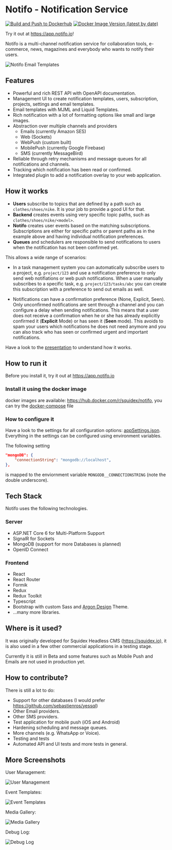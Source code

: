 # Notifo - Notification Service

[![Build and Push to Dockerhub](https://github.com/notifo-io/notifo/actions/workflows/deploy.yml/badge.svg)](https://github.com/notifo-io/notifo/actions/workflows/deploy.yml) 
[![Docker Image Version (latest by date)](https://img.shields.io/docker/v/squidex/notifo?sort=date)](https://hub.docker.com/r/squidex/notifo)

Try it out at https://app.notifo.io!

Notifo is a multi-channel notification service for collaboration tools, e-commerce, news, magazines and everybody who wants to notify their users.

![Notifo Email Templates](media/Screenshot_Emails.png "Notifo Email Templates")

## Features

* Powerful and rich REST API with OpenAPI documentation.
* Management UI to create notification templates, users, subscription, projects, settings and email templates.
* Email templates with MJML and Liquid Templates.
* Rich notification with a lot of formatting options like small and large images.
* Abstraction over multiple channels and providers
    * Emails (currently Amazon SES)
    * Web (Sockets)
    * WebPush (custom built)
    * MobilePush (currently Google Firebase)
    * SMS (currently MessageBird)
* Reliable through retry mechanisms and message queues for all notifications and channels.
* Tracking which notification has been read or confirmed.
* Integrated plugin to add a notification overlay to your web application.

## How it works

* **Users** subscribe to topics that are defined by a path such as `clothes/shoes/nike`. It is your job to provide a good UI for that.
* **Backend** creates events using very specific topic paths, such as `clothes/shoes/nike/<model>`.
* **Notifo** creates user events based on the matching subscriptions. Subscriptions are either for specific paths or parent paths as in the example above and having individual notification preferences.
* **Queues** and schedulers are responsible to send notifications to users when the notification has not been confirmed yet.

This allows a wide range of scenarios:
* In a task management system you can automatically subscribe users to a project, e.g. `project/123` and use a notification preference to only send web notifiations or web push notifications. When a user manually subscribes to a specific task, e.g. `project/123/tasks/abc` you can create this subscription with a preference to send out emails as well.

* Notifications can have a confirmation preference (None, Explicit, Seen). Only unconfirmed notifications are sent through a channel and you can configure a delay when sending notifications. This means that a user does not receive a confirmation when he or she has already explicitly confirmed it (**Explicit** Mode) or has seen it (**Seen** mode). This avoids to spam your users which notifications he does not need anymore and you can also track who has seen or confirmed urgent and important notifications.

Have a look to the [presentation](media/notifo!.pdf) to understand how it works.

## How to run it

Before you install it, try it out at https://app.notifo.io

### Install it using the docker image

docker images are available: https://hub.docker.com/r/squidex/notifo, you can try the [docker-compose](dependencies/docker-compose.yml) file

### How to configure it

Have a look to the settings for all configuration options: [appSettings.json](backend/src/notifo/appSettings.json). Everything in the settings can be configured using environment variables.

The following setting

```json
"mongoDB": {
    "connectionString": "mongodb://localhost",
},
```

is mapped to the enviornment variable `MONGODB__CONNECTIONSTRING` (note the double underscore).

## Tech Stack

Notifo uses the following technologies.

### Server

* ASP.NET Core 6 for Multi-Platform Support
* SignalR for Sockets
* MongoDB (support for more Databases is planned)
* OpenID Connect

### Frontend

* React
* React Router
* Formik
* Redux
* Redux Toolkit
* Typescript
* Bootstrap with custom Sass and [Argon Design](https://www.creative-tim.com/product/argon-design-system) Theme.
* ...many more libraries.

## Where is it used?

It was originally developed for Squidex Headless CMS (https://squidex.io), it is also used in a few other commercial applications in a testing stage.

Currently it is still in Beta and some features such as Mobile Push and Emails are not used in production yet.

## How to contribute?

There is still a lot to do:

* Support for other databases (I would prefer https://github.com/sebastienros/yessql)
* Other Email providers.
* Other SMS providers.
* Test application for mobile push (iOS and Android)
* Hardening scheduling and message queues.
* More channels (e.g. WhatsApp or Voice).
* Testing and tests
* Automated API and UI tests and more tests in general.

## More Screenshots

User Management:

![User Management](media/Screenshot_Users.png "User Management")

Event Templates:

![Event Templates](media/Screenshot_Templates.png "Event Templates")

Media Gallery:

![Media Gallery](media/Screenshot_Media.png "Media Gallery")

Debug Log:

![Debug Log](media/Screenshot_Log.png "Debug Log")
